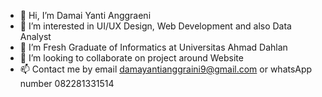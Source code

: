 - 👋 Hi, I’m Damai Yanti Anggraeni
- 👀 I’m interested in UI/UX Design, Web Development and also Data Analyst 
- 🌱 I’m Fresh Graduate of Informatics at Universitas Ahmad Dahlan
- 💞️ I’m looking to collaborate on project around Website
- 📫 Contact me by email damayantianggraini9@gmail.com or whatsApp number 082281331514

<!---
damskyyyy/damskyyyy is a ✨ special ✨ repository because its `README.md` (this file) appears on your GitHub profile.
You can click the Preview link to take a look at your changes.
--->
